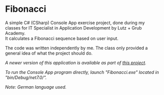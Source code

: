 # Fibonacci

A simple C# (CSharp) Console App exercise project, done during my classes for IT Specialist in Application Development by Lutz + Grub Academy.  
It calculates a Fibonacci sequence based on user input.

The code was written independently by me. The class only provided a general idea of what the project should do.

*A newer version of this application is available as part of [this project](https://github.com/Ciocolici/5-in-1).*

*To run the Console App program directly, launch "Fibonacci.exe" located in "bin/Debug/net7.0/".*

*Note: German language used.*
